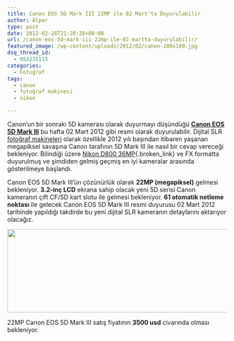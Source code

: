 ```yaml
---
title: Canon EOS 5D Mark III 22MP ile 02 Mart’ta Duyurulabilir
author: Alper
type: post
date: 2012-02-28T21:28:28+00:00
url: /canon-eos-5d-mark-iii-22mp-ile-02-martta-duyurulabilir/
featured_image: /wp-content/uploads/2012/02/canon-100x100.jpg
dsq_thread_id:
  - 953235115
categories:
  - Fotoğraf
tags:
  - canon
  - fotoğraf makinesi
  - nikon

---
```

Canon&#8217;un bir sonraki 5D kamerası olarak duyurmayı düşündüğü [**Canon EOS 5D Mark III**][1] bu hafta 02 Mart 2012 gibi resmi olarak duyurulabilir. Dijital SLR [fotoğraf makineleri][2] olarak özellikle 2012 yılı başından itibaren yaşanan megapiksel savaşına Canon tarafının 5D Mark III ile nasıl bir cevap vereceği bekleniyor. Bilindiği üzere [Nikon D800 36MP][3]{.broken_link} ve FX formatta duyurulmuş ve şimdiden gelmiş geçmiş en iyi kameralar arasında gösterilmeye başlandı.

Canon EOS 5D Mark III&#8217;ün çözünürlük olarak **22MP (megapiksel)** gelmesi bekleniyor. **3.2-inç LCD** ekrana sahip olacak yeni 5D serisi Canon kameranın çift CF/SD kart slotu ile gelmesi bekleniyor. **61 otomatik netleme noktası** ile gelecek Canon EOS 5D Mark III resmi duyurusu 02 Mart 2012 tarihinde yapıldığı takdirde bu yeni dijital SLR kameranın detaylarını aktarıyor olacağız.

<img class="aligncenter size-full wp-image-8037" title="canon" alt="" src="https://www.murekkep.org/wp-content/uploads/2012/02/canon.jpg" width="550" height="191" srcset="https://www.murekkep.org/wp-content/uploads/2012/02/canon.jpg 550w, https://www.murekkep.org/wp-content/uploads/2012/02/canon-400x138.jpg 400w, https://www.murekkep.org/wp-content/uploads/2012/02/canon-50x17.jpg 50w, https://www.murekkep.org/wp-content/uploads/2012/02/canon-300x104.jpg 300w" sizes="(max-width: 550px) 100vw, 550px" /> 

22MP Canon EOS 5D Mark III satış fiyatının **3500 usd** civarında olması bekleniyor.

 [1]: https://www.murekkep.org/kamera/canon/eos-5d-mark-iii "canon eos 5d mark iii"
 [2]: https://www.murekkep.org/kamera "fotoğraf makineleri"
 [3]: https://www.murekkep.org/nikon-d800-36-3mp-fx-4-fps-duyuruldu-7726 "Nikon D800"